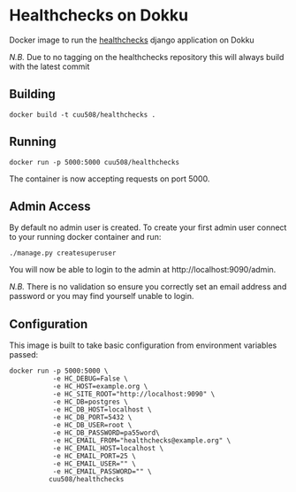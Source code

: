 Healthchecks on Dokku
=====================

Docker image to run the [healthchecks](https://github.com/healthchecks/healthchecks)
django application on Dokku

*N.B.* Due to no tagging on the healthchecks repository this will always build with the latest commit

## Building

```
docker build -t cuu508/healthchecks .
```

## Running

```
docker run -p 5000:5000 cuu508/healthchecks
```

The container is now accepting requests on port 5000.

## Admin Access

By default no admin user is created. To create your first admin user connect to your running docker container and run:

```
./manage.py createsuperuser
```

You will now be able to login to the admin at http://localhost:9090/admin.

*N.B.* There is no validation so ensure you correctly set an email address and password or you may find yourself unable to login.

## Configuration

This image is built to take basic configuration from environment variables passed:

```
docker run -p 5000:5000 \
           -e HC_DEBUG=False \
           -e HC_HOST=example.org \
           -e HC_SITE_ROOT="http://localhost:9090" \
           -e HC_DB=postgres \
           -e HC_DB_HOST=localhost \
           -e HC_DB_PORT=5432 \
           -e HC_DB_USER=root \
           -e HC_DB_PASSWORD=pa55word\
           -e HC_EMAIL_FROM="healthchecks@example.org" \
           -e HC_EMAIL_HOST=localhost \
           -e HC_EMAIL_PORT=25 \
           -e HC_EMAIL_USER="" \
           -e HC_EMAIL_PASSWORD="" \
          cuu508/healthchecks
```
